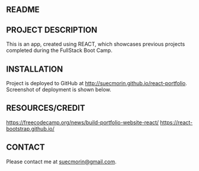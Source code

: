 ## README

## PROJECT DESCRIPTION 
This is an app, created using REACT, which showcases previous projects completed during the FullStack Boot Camp.

## INSTALLATION 
Project is deployed to GitHub at http://suecmorin.github.io/react-portfolio. Screenshot of deployment is shown below.

## RESOURCES/CREDIT
https://freecodecamp.org/news/build-portfolio-website-react/
https://react-bootstrap.github.io/

## CONTACT 
Please contact me at suecmorin@gmail.com.